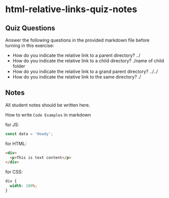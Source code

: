 # html-relative-links-quiz-notes

## Quiz Questions

Answer the following questions in the provided markdown file before turning in this exercise:

- How do you indicate the relative link to a parent directory?
  ../
- How do you indicate the relative link to a child directory?
  ./name of child folder
- How do you indicate the relative link to a grand parent directory?
  ../../
- How do you indicate the relative link to the same directory?
  ./

## Notes

All student notes should be written here.

How to write `Code Examples` in markdown

for JS:

```javascript
const data = 'Howdy';
```

for HTML:

```html
<div>
  <p>This is text content</p>
</div>
```

for CSS:

```css
div {
  width: 100%;
}
```
